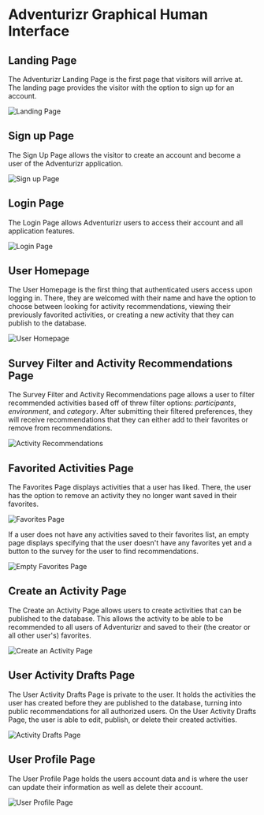 # Adventurizr Graphical Human Interface

## Landing Page

The Adventurizr Landing Page is the first page that visitors will arrive
at. The landing page provides the visitor with the option to sign up for an account.

![Landing Page](docs/wireframes/Landing-Page.png)


## Sign up Page

The Sign Up Page allows the visitor to create an account and
become a user of the Adventurizr application.

![Sign up Page](docs/wireframes/Signup-Page.png)


## Login Page

The Login Page allows Adventurizr users to access their account
and all application features.

![Login Page](docs/wireframes/Login-page.png)


## User Homepage

The User Homepage is the first thing that authenticated users access upon
logging in. There, they are welcomed with their name and have the option
to choose between looking for activity recommendations, viewing their previously favorited activities, or creating a new activity that they can publish to the database.

![User Homepage](docs/wireframes/User-Homepage.png)


## Survey Filter and Activity Recommendations Page

The Survey Filter and Activity Recommendations page allows a user to filter recommended activities based off of threw filter options: *participants*, *environment*, and *category*. After submitting their filtered preferences, they will receive recommendations that they can either add to their favorites or remove from recommendations.

![Activity Recommendations](docs/wireframes/Filter.png)


## Favorited Activities Page

The Favorites Page displays activities that a user has liked. There, the user has the option to remove an activity they no longer want saved in their favorites.

![Favorites Page](docs/wireframes/Favorites.png)

If a user does not have any activities saved to their favorites list, an empty page displays specifying that the user doesn't have any favorites yet and a button to the survey for the user to find recommendations.

![Empty Favorites Page](docs/wireframes/empty-favorites.png)


## Create an Activity Page

The Create an Activity Page allows users to create activities that can be published to the database. This allows the activity to be able to be recommended to all users of Adventurizr and saved to their (the creator or all other user's) favorites.

![Create an Activity Page](docs/wireframes/Create-Activity.png)


## User Activity Drafts Page

The User Activity Drafts Page is private to the user. It holds the activities the user has created before they are published to the database, turning into public recommendations for all authorized users. On the User Activity Drafts Page, the user is able to edit, publish, or delete their created activities.

![Activity Drafts Page](docs/wireframes/Activity-Drafts.png)


## User Profile Page

The User Profile Page holds the users account data and is where the user
can update their information as well as delete their account.

![User Profile Page](docs/wireframes/User-Profile.png)
